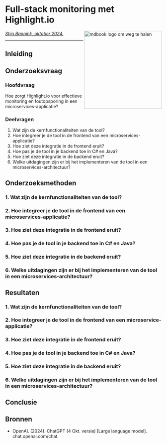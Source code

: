 # Full-stack monitoring met Highlight.io

<img src="plaatjes/mdbook_logo.png" width="250" align="right" alt="mdbook logo om weg te halen" title="maar vergeet de alt tekst niet">

*[Stijn Bannink, oktober 2024.](https://github.com/hanaim-devops/stijn-bannink-devops-blog)*
<hr/>

## Inleiding

## Onderzoeksvraag

### Hoofdvraag

Hoe zorgt Highlight.io voor effectieve monitoring en foutopsporing in een microservices-applicatie?

### Deelvragen

1. Wat zijn de kernfunctionaliteiten van de tool?
2. Hoe integreer je de tool in de frontend van een microservices-applicatie?
3. Hoe ziet deze integratie in de frontend eruit?
4. Hoe pas je de tool in je backend toe in C# en Java?
5. Hoe ziet deze integratie in de backend eruit?
6. Welke uitdagingen zijn er bij het implementeren van de tool in een microservices-architectuur?

## Onderzoeksmethoden

### 1. Wat zijn de kernfunctionaliteiten van de tool?

### 2. Hoe integreer je de tool in de frontend van een microservices-applicatie?

### 3. Hoe ziet deze integratie in de frontend eruit?

### 4. Hoe pas je de tool in je backend toe in C# en Java?

### 5. Hoe ziet deze integratie in de backend eruit?

### 6. Welke uitdagingen zijn er bij het implementeren van de tool in een microservices-architectuur?

## Resultaten

### 1. Wat zijn de kernfunctionaliteiten van de tool?

### 2. Hoe integreer je de tool in de frontend van een microservice-applicatie?

### 3. Hoe ziet deze integratie in de frontend eruit?

### 4. Hoe pas je de tool in je backend toe in C# en Java?

### 5. Hoe ziet deze integratie in de backend eruit?

### 6. Welke uitdagingen zijn er bij het implementeren van de tool in een microservices-architectuur?

## Conclusie

## Bronnen

* OpenAI. (2024). ChatGPT (4 Okt. versie) [Large language model]. chat.openai.com/chat.